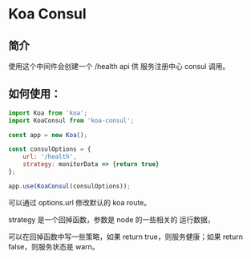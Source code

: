 <!-- TITLE: Koa Consul -->
<!-- SUBTITLE: koa consul 中间件文档 -->

# Koa Consul

## 简介

使用这个中间件会创建一个 /health api 供 服务注册中心 consul 调用。

## 如何使用：

``` javascript
import Koa from 'koa';
import KoaConsul from 'koa-consul';

const app = new Koa();

const consulOptions = {
	url: '/health', 
	strategy: monitorData => {return true}
};

app.use(KoaConsul(consulOptions));
```

可以通过 options.url 修改默认的 koa route。

strategy 是一个回掉函数，参数是 node 的一些相关的 运行数据，

可以在回掉函数中写一些策略，如果 return true，则服务健康；如果 return false，则服务状态是 warn。